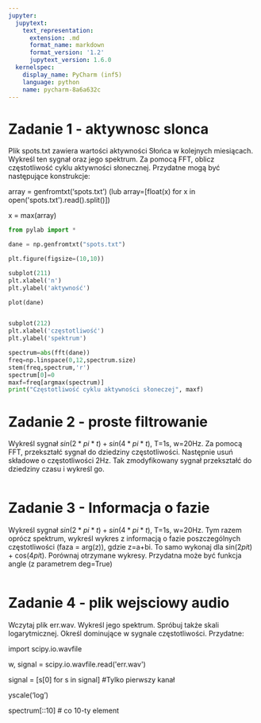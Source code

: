 ```yaml
---
jupyter:
  jupytext:
    text_representation:
      extension: .md
      format_name: markdown
      format_version: '1.2'
      jupytext_version: 1.6.0
  kernelspec:
    display_name: PyCharm (inf5)
    language: python
    name: pycharm-8a6a632c
---
```


# Zadanie 1 - aktywnosc slonca


Plik spots.txt zawiera wartości aktywności Słońca w kolejnych miesiącach. Wykreśl ten sygnał oraz jego spektrum. Za pomocą FFT, oblicz częstotliwość cyklu aktywności słonecznej.  Przydatne mogą być następujące konstrukcje:

array = genfromtxt(‘spots.txt’)  (lub array=[float(x) for x in open('spots.txt').read().split()])

x = max(array)

```python
from pylab import *

dane = np.genfromtxt("spots.txt")

plt.figure(figsize=(10,10))

subplot(211)
plt.xlabel('n')
plt.ylabel('aktywność')

plot(dane)


subplot(212)
plt.xlabel('częstotliwość')
plt.ylabel('spektrum')

spectrum=abs(fft(dane))
freq=np.linspace(0,12,spectrum.size)
stem(freq,spectrum,'r')
spectrum[0]=0
maxf=freq[argmax(spectrum)]
print("Częstotliwość cyklu aktywności słoneczej", maxf)
```

# Zadanie 2 - proste filtrowanie


Wykreśl sygnał $sin(2*pi*t) + sin(4*pi*t)$, T=1s, w=20Hz. Za pomocą FFT, przekształć sygnał do dziedziny częstotliwości. Następnie usuń składowe o częstotliwości 2Hz. Tak zmodyfikowany sygnał przekształć do dziedziny czasu i wykreśl go.

```python

```

# Zadanie 3 - Informacja o fazie


Wykreśl sygnał $sin(2*pi*t) + sin(4*pi*t)$, T=1s, w=20Hz. Tym razem oprócz spektrum, wykreśl wykres z informacją o fazie poszczególnych częstotliwości (faza = arg(z)), gdzie z=a+bi. To samo wykonaj dla sin(2*pi*t) + cos(4*pi*t). Porównaj otrzymane wykresy. Przydatna może być funkcja angle (z parametrem deg=True)

```python

```

# Zadanie 4 - plik wejsciowy audio


Wczytaj plik err.wav. Wykreśl jego spektrum. Spróbuj także skali logarytmicznej. Określ dominujące w sygnale częstotliwości. Przydatne:

import scipy.io.wavfile

w, signal = scipy.io.wavfile.read('err.wav')

signal = [s[0] for s in signal]   #Tylko pierwszy kanał

yscale(‘log’)

spectrum[::10]        # co 10-ty element


```python

```
